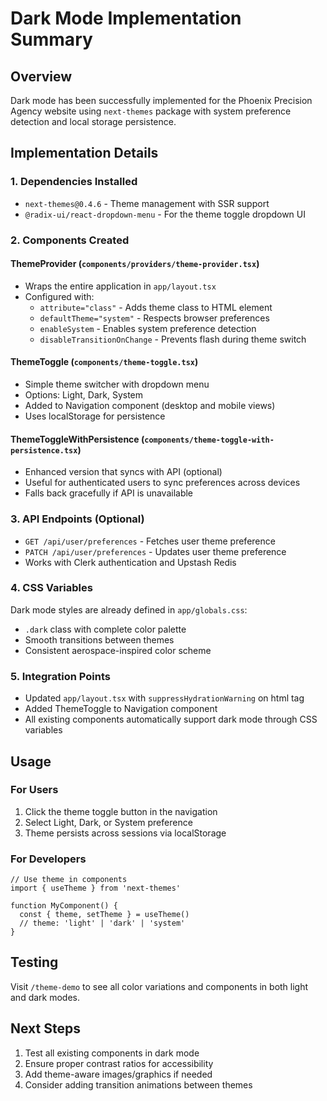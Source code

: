 # Dark Mode Implementation Summary

## Overview
Dark mode has been successfully implemented for the Phoenix Precision Agency website using `next-themes` package with system preference detection and local storage persistence.

## Implementation Details

### 1. Dependencies Installed
- `next-themes@0.4.6` - Theme management with SSR support
- `@radix-ui/react-dropdown-menu` - For the theme toggle dropdown UI

### 2. Components Created

#### ThemeProvider (`components/providers/theme-provider.tsx`)
- Wraps the entire application in `app/layout.tsx`
- Configured with:
  - `attribute="class"` - Adds theme class to HTML element
  - `defaultTheme="system"` - Respects browser preferences
  - `enableSystem` - Enables system preference detection
  - `disableTransitionOnChange` - Prevents flash during theme switch

#### ThemeToggle (`components/theme-toggle.tsx`)
- Simple theme switcher with dropdown menu
- Options: Light, Dark, System
- Added to Navigation component (desktop and mobile views)
- Uses localStorage for persistence

#### ThemeToggleWithPersistence (`components/theme-toggle-with-persistence.tsx`)
- Enhanced version that syncs with API (optional)
- Useful for authenticated users to sync preferences across devices
- Falls back gracefully if API is unavailable

### 3. API Endpoints (Optional)
- `GET /api/user/preferences` - Fetches user theme preference
- `PATCH /api/user/preferences` - Updates user theme preference
- Works with Clerk authentication and Upstash Redis

### 4. CSS Variables
Dark mode styles are already defined in `app/globals.css`:
- `.dark` class with complete color palette
- Smooth transitions between themes
- Consistent aerospace-inspired color scheme

### 5. Integration Points
- Updated `app/layout.tsx` with `suppressHydrationWarning` on html tag
- Added ThemeToggle to Navigation component
- All existing components automatically support dark mode through CSS variables

## Usage

### For Users
1. Click the theme toggle button in the navigation
2. Select Light, Dark, or System preference
3. Theme persists across sessions via localStorage

### For Developers
```tsx
// Use theme in components
import { useTheme } from 'next-themes'

function MyComponent() {
  const { theme, setTheme } = useTheme()
  // theme: 'light' | 'dark' | 'system'
}
```

## Testing
Visit `/theme-demo` to see all color variations and components in both light and dark modes.

## Next Steps
1. Test all existing components in dark mode
2. Ensure proper contrast ratios for accessibility
3. Add theme-aware images/graphics if needed
4. Consider adding transition animations between themes